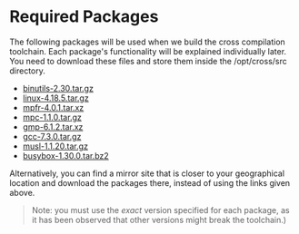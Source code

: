 # Required Packages

The following packages will be used when we build the
cross compilation toolchain. Each package's functionality will
be explained individually later. You need to download
these files and store them inside the /opt/cross/src directory.

* [binutils-2.30.tar.gz](https://ftp.gnu.org/gnu/binutils/binutils-2.30.tar.gz)
* [linux-4.18.5.tar.gz](https://mirrors.edge.kernel.org/pub/linux/kernel/v4.x/linux-4.18.5.tar.gz)
* [mpfr-4.0.1.tar.xz](https://ftp.gnu.org/gnu/mpfr/mpfr-4.0.1.tar.xz)
* [mpc-1.1.0.tar.gz](https://ftp.gnu.org/gnu/mpc/mpc-1.1.0.tar.gz)
* [gmp-6.1.2.tar.xz](https://ftp.gnu.org/pub/gnu/gmp/gmp-6.1.2.tar.xz)
* [gcc-7.3.0.tar.gz](https://ftp.gnu.org/gnu/gcc/gcc-7.3.0//gcc-7.3.0.tar.gz)
* [musl-1.1.20.tar.gz](http://git.musl-libc.org/cgit/musl/snapshot/musl-1.1.20.tar.gz)
* [busybox-1.30.0.tar.bz2](https://busybox.net/downloads/busybox-1.30.0.tar.bz2)

Alternatively, you can find a mirror site that is closer to your geographical location
and download the packages there, instead of using the links given above.

> Note: you must use the _exact_ version specified for
> each package, as it has been observed that other versions
> might break the toolchain.)
